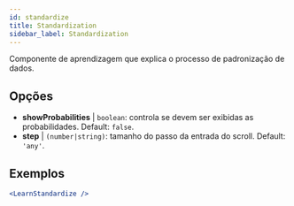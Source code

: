 ```yaml
---
id: standardize
title: Standardization
sidebar_label: Standardization
---
```


Componente de aprendizagem que explica o processo de padronização de dados.

## Opções

* __showProbabilities__ | `boolean`: controla se devem ser exibidas as probabilidades. Default: `false`.
* __step__ | `(number|string)`: tamanho do passo da entrada do scroll. Default: `'any'`.


## Exemplos

```jsx live
<LearnStandardize />
```

